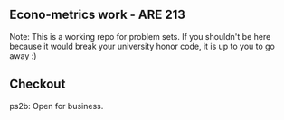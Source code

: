 Econo-metrics work - ARE 213
----------------------------

Note: This is a working repo for problem sets.  If you shouldn't be here because it would break your university honor code, it is up to you to go away :)

Checkout
--------
ps2b: Open for business.